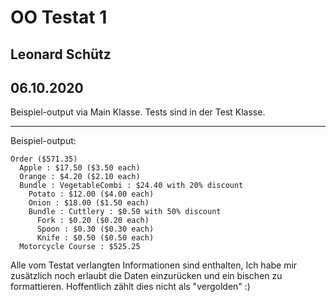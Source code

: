 # OO Testat 1
## Leonard Schütz
## 06.10.2020

Beispiel-output via Main Klasse.
Tests sind in der Test Klasse.

---

Beispiel-output:
```
Order ($571.35)
  Apple : $17.50 ($3.50 each)
  Orange : $4.20 ($2.10 each)
  Bundle : VegetableCombi : $24.40 with 20% discount
    Potato : $12.00 ($4.00 each)
    Onion : $18.00 ($1.50 each)
    Bundle : Cuttlery : $0.50 with 50% discount
      Fork : $0.20 ($0.20 each)
      Spoon : $0.30 ($0.30 each)
      Knife : $0.50 ($0.50 each)
  Motorcycle Course : $525.25
```

Alle vom Testat verlangten Informationen sind enthalten, Ich habe mir
zusätzlich noch erlaubt die Daten einzurücken und ein bischen zu formattieren.
Hoffentlich zählt dies nicht als "vergolden" :)
